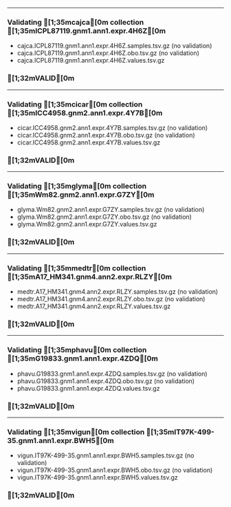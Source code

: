 --------------------------------------------------------------------------------
### Validating [1;35mcajca[0m collection [1;35mICPL87119.gnm1.ann1.expr.4H6Z[0m
 - cajca.ICPL87119.gnm1.ann1.expr.4H6Z.samples.tsv.gz (no validation)
 - cajca.ICPL87119.gnm1.ann1.expr.4H6Z.obo.tsv.gz (no validation)
 - cajca.ICPL87119.gnm1.ann1.expr.4H6Z.values.tsv.gz
### [1;32mVALID[0m
--------------------------------------------------------------------------------
### Validating [1;35mcicar[0m collection [1;35mICC4958.gnm2.ann1.expr.4Y7B[0m
 - cicar.ICC4958.gnm2.ann1.expr.4Y7B.samples.tsv.gz (no validation)
 - cicar.ICC4958.gnm2.ann1.expr.4Y7B.obo.tsv.gz (no validation)
 - cicar.ICC4958.gnm2.ann1.expr.4Y7B.values.tsv.gz
### [1;32mVALID[0m
--------------------------------------------------------------------------------
### Validating [1;35mglyma[0m collection [1;35mWm82.gnm2.ann1.expr.G7ZY[0m
 - glyma.Wm82.gnm2.ann1.expr.G7ZY.samples.tsv.gz (no validation)
 - glyma.Wm82.gnm2.ann1.expr.G7ZY.obo.tsv.gz (no validation)
 - glyma.Wm82.gnm2.ann1.expr.G7ZY.values.tsv.gz
### [1;32mVALID[0m
--------------------------------------------------------------------------------
### Validating [1;35mmedtr[0m collection [1;35mA17_HM341.gnm4.ann2.expr.RLZY[0m
 - medtr.A17_HM341.gnm4.ann2.expr.RLZY.samples.tsv.gz (no validation)
 - medtr.A17_HM341.gnm4.ann2.expr.RLZY.obo.tsv.gz (no validation)
 - medtr.A17_HM341.gnm4.ann2.expr.RLZY.values.tsv.gz
### [1;32mVALID[0m
--------------------------------------------------------------------------------
### Validating [1;35mphavu[0m collection [1;35mG19833.gnm1.ann1.expr.4ZDQ[0m
 - phavu.G19833.gnm1.ann1.expr.4ZDQ.samples.tsv.gz (no validation)
 - phavu.G19833.gnm1.ann1.expr.4ZDQ.obo.tsv.gz (no validation)
 - phavu.G19833.gnm1.ann1.expr.4ZDQ.values.tsv.gz
### [1;32mVALID[0m
--------------------------------------------------------------------------------
### Validating [1;35mvigun[0m collection [1;35mIT97K-499-35.gnm1.ann1.expr.BWH5[0m
 - vigun.IT97K-499-35.gnm1.ann1.expr.BWH5.samples.tsv.gz (no validation)
 - vigun.IT97K-499-35.gnm1.ann1.expr.BWH5.obo.tsv.gz (no validation)
 - vigun.IT97K-499-35.gnm1.ann1.expr.BWH5.values.tsv.gz
### [1;32mVALID[0m
